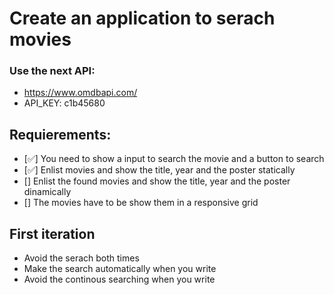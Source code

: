 # Create an application to serach movies

### Use the next API:
- https://www.omdbapi.com/
- API_KEY: c1b45680

## Requierements:
- [✅] You need to show a input to search the movie and a button to search
- [✅] Enlist movies and show the title, year and the poster statically
- [] Enlist the found movies and show the title, year and the poster dinamically
- [] The movies have to be show them in a responsive grid


## First iteration
- Avoid the serach both times
- Make the search automatically when you write
- Avoid the continous searching when you write
